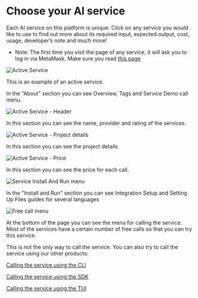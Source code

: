 # Choose your AI service

Each AI service on this platform is unique. Click on any service you would like to use to find out more about its required input, expected output, cost, usage, developer’s note and much more!

* Note: The first time you visit the page of any service, it will ask you to log in via MetaMask. Make sure you read [this page](/docs/products/AIMarketplace/ForConsumers/metamask-wallet/)

![Active Service](/assets/images/products/AIMarketplace/Marketplace/ActiveService.webp)

This is an example of an active service.

In the "About" section you can see Overview, Tags and Service Demo call menu. 

![Active Service - Header](/assets/images/products/AIMarketplace/Marketplace/ActiveServiceHeader.webp)

In this section you can see the name, provider and rating of the services.

![Active Service - Project details](/assets/images/products/AIMarketplace/Marketplace/ActiveServiceProjectDetails.webp)

In this section you can see the project details

![Active Service - Price](/assets/images/products/AIMarketplace/Marketplace/ActiveServicePrice.webp)

In this section you can see the price for each call.

![Service Install And Run menu](/assets/images/products/AIMarketplace/Marketplace/ServiceInstallAndRun.webp)

In the "Install and Run" section you can see Integration Setup and Setting Up Files guides for several languages

![Free call menu](/assets/images/products/AIMarketplace/Marketplace/FreeCallService.webp)

At the bottom of the page you can see the menu for calling the service. Most of the services have a certain number of free calls so that you can try this service.

This is not the only way to call the service. You can also try to call the service using our other products:

[Calling the service using the CLI](/docs/products/DecentralizedAIPlatform/QuickStartGuides/ServiceCallingViaCLI/)

[Calling the service using the SDK](/docs/products/DecentralizedAIPlatform/QuickStartGuides/ServiceCallingViaSDK/)

[Calling the service using the TUI](/docs/products/DecentralizedAIPlatform/QuickStartGuides/ServiceCallingViaTUI/)